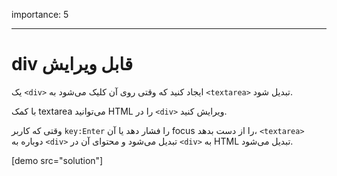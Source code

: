 importance: 5

---

# div قابل ویرایش

یک `<div>` ایجاد کنید که وقتی روی آن کلیک می‌شود به `<textarea>` تبدیل شود.

با کمک textarea می‌توانید HTML را در `<div>` ویرایش کنید.

وقتی که کاربر `key:Enter` را فشار دهد یا آن focus را از دست بدهد، `<textarea>` دوباره به `<div>` تبدیل می‌شود و محتوای آن در `<div>` به HTML تبدیل می‌شود.

[demo src="solution"]
